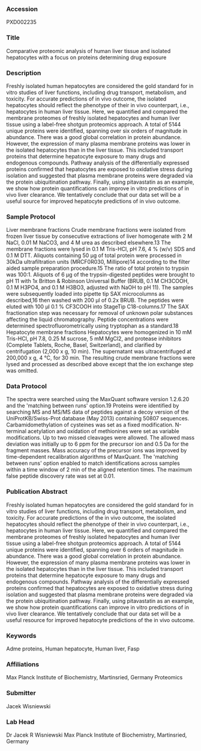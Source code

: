 ### Accession
PXD002235

### Title
Comparative proteomic analysis of human liver tissue and isolated hepatocytes with a focus on proteins determining drug exposure

### Description
Freshly isolated human hepatocytes are considered the gold standard for in vitro studies of liver functions, including drug transport, metabolism, and toxicity. For accurate predictions of in vivo outcome, the isolated hepatocytes should reflect the phenotype of their in vivo counterpart, i.e., hepatocytes in human liver tissue. Here, we quantified and compared the membrane proteomes of freshly isolated hepatocytes and human liver tissue using a label-free shotgun proteomics approach. A total of 5144 unique proteins were identified, spanning over six orders of magnitude in abundance. There was a good global correlation in protein abundance. However, the expression of many plasma membrane proteins was lower in the isolated hepatocytes than in the liver tissue. This included transport proteins that determine hepatocyte exposure to many drugs and endogenous compounds. Pathway analysis of the differentially expressed proteins confirmed that hepatocytes are exposed to oxidative stress during isolation and suggested that plasma membrane proteins were degraded via the protein ubiquitination pathway. Finally, using pitavastatin as an example, we show how protein quantifications can improve in vitro predictions of in vivo liver clearance. We tentatively conclude that our data set will be a useful source for improved hepatocyte predictions of in vivo outcome.

### Sample Protocol
Liver membrane fractions  Crude membrane fractions were isolated from frozen liver tissue by consecutive extractions of liver homogenate with 2 M NaCl, 0.01 M NaCO3, and 4 M urea as described elsewhere.13 The membrane fractions were lysed in 0.1 M Tris-HCl, pH 7.6, 4 % (w/v) SDS and 0.1 M DTT. Aliquots containing 50 µg of total protein were processed in 30kDa ultrafiltration units (MRCF0R030, Millipore)14 according to the filter aided sample preparation procedure.15 The ratio of total protein to trypsin was 100:1. Aliquots of 6 µg of the trypsin-digested peptides were brought to pH 11 with 1x Britton & Robinson Universal Buffer (BRUB, 0.1 M CH3COOH, 0.1 M H3PO4, and 0.1 M H3BO3, adjusted with NaOH to pH 11). The samples were subsequently loaded into pipette tip SAX microcolumns as described,16 then washed with 200 µl of 0.2x BRUB. The peptides were eluted with 100 µl 0.1 % CF3COOH into StageTip C18-columns.17 The SAX fractionation step was necessary for removal of unknown polar substances affecting the liquid chromatography. Peptide concentrations were determined spectrofluorometrically using tryptophan as a standard.18 Hepatocyte membrane fractions Hepatocytes were homogenized in 10 mM Tris-HCl, pH 7.8, 0.25 M sucrose, 5 mM MgCl2, and protease inhibitors (Complete Tablets, Roche, Basel, Switzerland), and clarified by centrifugation (2,000 x g, 10 min). The supernatant was ultracentrifuged at 200,000 x g, 4 °C, for 30 min. The resulting crude membrane fractions were lysed and processed as described above except that the ion exchange step was omitted.

### Data Protocol
The spectra were searched using the MaxQuant software version 1.2.6.20 and the 'matching between runs' option.19 Proteins were identified by searching MS and MS/MS data of peptides against a decoy version of the UniProtKB/Swiss-Prot database (May 2013) containing 50807 sequences. Carbamidomethylation of cysteines was set as a fixed modification. N-terminal acetylation and oxidation of methionines were set as variable modifications. Up to two missed cleavages were allowed. The allowed mass deviation was initially up to 6 ppm for the precursor ion and 0.5 Da for the fragment masses. Mass accuracy of the precursor ions was improved by time-dependent recalibration algorithms of MaxQuant. The 'matching between runs' option enabled to match identifications across samples within a time window of 2 min of the aligned retention times. The maximum false peptide discovery rate was set at 0.01.

### Publication Abstract
Freshly isolated human hepatocytes are considered the gold standard for in vitro studies of liver functions, including drug transport, metabolism, and toxicity. For accurate predictions of the in vivo outcome, the isolated hepatocytes should reflect the phenotype of their in vivo counterpart, i.e., hepatocytes in human liver tissue. Here, we quantified and compared the membrane proteomes of freshly isolated hepatocytes and human liver tissue using a label-free shotgun proteomics approach. A total of 5144 unique proteins were identified, spanning over 6 orders of magnitude in abundance. There was a good global correlation in protein abundance. However, the expression of many plasma membrane proteins was lower in the isolated hepatocytes than in the liver tissue. This included transport proteins that determine hepatocyte exposure to many drugs and endogenous compounds. Pathway analysis of the differentially expressed proteins confirmed that hepatocytes are exposed to oxidative stress during isolation and suggested that plasma membrane proteins were degraded via the protein ubiquitination pathway. Finally, using pitavastatin as an example, we show how protein quantifications can improve in vitro predictions of in vivo liver clearance. We tentatively conclude that our data set will be a useful resource for improved hepatocyte predictions of the in vivo outcome.

### Keywords
Adme proteins, Human hepatocyte, Human liver, Fasp

### Affiliations
Max Planck Institute of Biochemistry, Martinsried, Germany
Proteomics

### Submitter
Jacek Wisniewski

### Lab Head
Dr Jacek R Wisniewski
Max Planck Institute of Biochemistry, Martinsried, Germany


